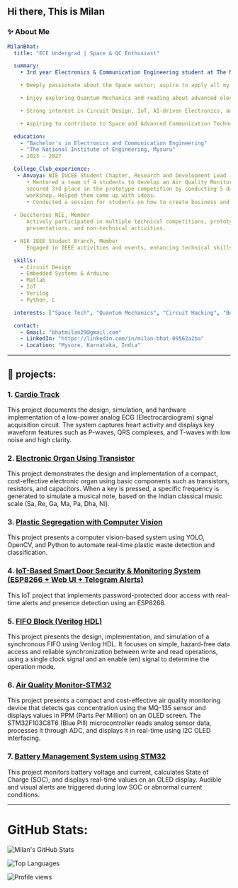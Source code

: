 ## Hi there, This is Milan

### ✨ About Me

```yaml
MilanBhat:
  title: "ECE Undergrad | Space & QC Enthusiast"

  summary: 
    • 3rd year Electronics & Communication Engineering student at The National Institute of Engineering, Mysuru (CGPA: 8.03).

    • Deeply passionate about the Space sector; aspire to apply all my learning toward advancing it—in my future.

    • Enjoy exploring Quantum Mechanics and reading about advanced electronic systems.

    • Strong interest in Circuit Design, IoT, AI-driven Electronics, and hands-on projects merging hardware, simulation, and real-time systems.

    • Aspiring to contribute to Space and Advanced Communication Technologies.

  education:
    - "Bachelor's in Electronics and Communication Engineering"
    - "The National Institute of Engineering, Mysuru"
    - 2023 - 2027

  College_Club_experience:
   - Anvaya: NIE IUCEE Student Chapter, Research and Development Lead
      • Mentored a team of 4 students to develop an Air Quality Monitoring System, which
      secured 3rd place in the prototype competition by conducting 5 day Design Thinking
      workshop. Helped them come up with ideas.
      • Conducted a session for students on how to create business and revenue models.
     
  - Deccterous NIE, Member
      Actively participated in multiple technical competitions, prototype building events, paper
      presentations, and non-technical activities.

  - NIE IEEE Student Branch, Member
      Engaged in IEEE activities and events, enhancing technical skills and professional network.

  skills:
    - Circuit Design
    - Embedded Systems & Arduino
    - Matlab
    - IoT
    - Verilog
    - Python, C

  interests: ["Space Tech", "Quantum Mechanics", "Circuit Hacking", "Books", "Chess"]

  contact:
    - Gmail: "bhatmilan29@gmail.com"
    - LinkedIn: "https://linkedin.com/in/milan-bhat-09562a2ba"
    - Location: "Mysore, Karnataka, India"

```
---

## 📌 projects:

  ### 1. [Cardio Track](https://github.com/milanbhat1/low-power-ecg-circuit) 
 This project documents the design, simulation, and hardware implementation of a low-power analog ECG (Electrocardiogram) signal acquisition circuit. The system captures heart activity and displays key waveform features such as P-waves, QRS complexes, and T-waves with low noise and high clarity.

  ### 2. [Electronic Organ Using Transistor](https://github.com/milanbhat1/Electronic_Organ) 
  This project demonstrates the design and implementation of a compact, cost-effective electronic organ using basic components such as transistors, resistors, and capacitors. When a key is pressed, a specific frequency is generated to simulate a musical note, based on the Indian classical music scale (Sa, Re, Ga, Ma, Pa, Dha, Ni).
  
  ### 3. [Plastic Segregation with Computer Vision](https://github.com/milanbhat1/plastic-waste-detection-opencv) 
  This project presents a computer vision-based system using YOLO, OpenCV, and Python to automate real-time plastic waste detection and classification.
        
  ### 4. [IoT-Based Smart Door Security & Monitoring System (ESP8266 + Web UI + Telegram Alerts)](https://github.com/milanbhat1/iot-door-security-system) 
  This IoT project that implements password-protected door access with real-time alerts and presence detection using an ESP8266.
        
  ### 5. [FIFO Block (Verilog HDL)](https://github.com/milanbhat1/FIFO) 
  This project presents the design, implementation, and simulation of a synchronous FIFO using Verilog HDL. It focuses on simple, hazard-free data access and reliable synchronization between write and read operations, using a single clock signal and an enable (en) signal to determine the operation mode.
    
  ### 6. [Air Quality Monitor-STM32](https://github.com/milanbhat1/AirQualityMonitor-STM32) 
  This project presents a compact and cost-effective air quality monitoring device that detects gas concentration using the MQ-135 sensor and displays values in PPM (Parts Per Million) on an OLED screen. The STM32F103C8T6 (Blue Pill) microcontroller reads analog sensor data, processes it through ADC, and displays it in real-time using I2C OLED interfacing.
    
  ### 7. [Battery Management System using STM32](https://github.com/milanbhat1/BatteryManagementSystem-STM32) 
  This project monitors battery voltage and current, calculates State of Charge (SOC), and displays real-time values on an OLED display. Audible and visual alerts are triggered during low SOC or abnormal current conditions.

---

# GitHub Stats:

![Milan's GitHub Stats](https://github-readme-stats.vercel.app/api?username=milanbhat1&show_icons=true&theme=dark&hide)

![Top Languages](https://github-readme-stats.vercel.app/api/top-langs/?username=milanbhat1&layout=compact&theme=dark&hide)

![Profile views](https://visitcount.itsvg.in/api?id=milanbhat1&icon=2&color=6)




